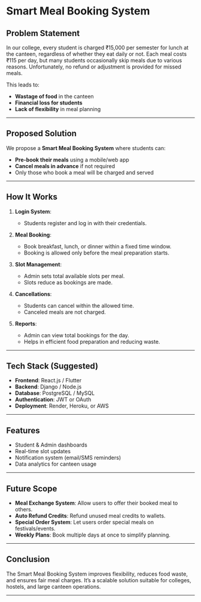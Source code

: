 # Smart Meal Booking System 

##  Problem Statement

In our college, every student is charged ₹15,000 per semester for lunch at the canteen, regardless of whether they eat daily or not. Each meal costs ₹115 per day, but many students occasionally skip meals due to various reasons. Unfortunately, no refund or adjustment is provided for missed meals.

This leads to:

- **Wastage of food** in the canteen
- **Financial loss for students**
- **Lack of flexibility** in meal planning

---

##  Proposed Solution

We propose a **Smart Meal Booking System** where students can:

- **Pre-book their meals** using a mobile/web app
- **Cancel meals in advance** if not required
- Only those who book a meal will be charged and served

---

##  How It Works

1. **Login System**:
   - Students register and log in with their credentials.
   
2. **Meal Booking**:
   - Book breakfast, lunch, or dinner within a fixed time window.
   - Booking is allowed only before the meal preparation starts.

3. **Slot Management**:
   - Admin sets total available slots per meal.
   - Slots reduce as bookings are made.
   
4. **Cancellations**:
   - Students can cancel within the allowed time.
   - Canceled meals are not charged.

5. **Reports**:
   - Admin can view total bookings for the day.
   - Helps in efficient food preparation and reducing waste.

---

##  Tech Stack (Suggested)

- **Frontend**: React.js / Flutter
- **Backend**: Django / Node.js
- **Database**: PostgreSQL / MySQL
- **Authentication**: JWT or OAuth
- **Deployment**: Render, Heroku, or AWS

---

##  Features

- Student & Admin dashboards
- Real-time slot updates
- Notification system (email/SMS reminders)
- Data analytics for canteen usage

---

##  Future Scope

- **Meal Exchange System**: Allow users to offer their booked meal to others.
- **Auto Refund Credits**: Refund unused meal credits to wallets.
- **Special Order System**: Let users order special meals on festivals/events.
- **Weekly Plans**: Book multiple days at once to simplify planning.

---

##  Conclusion

The Smart Meal Booking System improves flexibility, reduces food waste, and ensures fair meal charges. It’s a scalable solution suitable for colleges, hostels, and large canteen operations.

---


